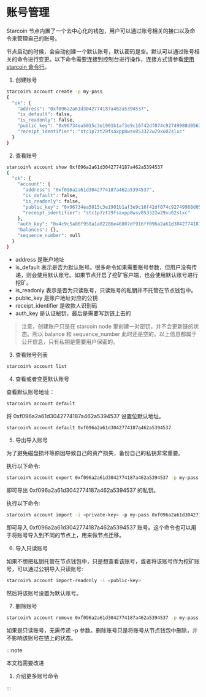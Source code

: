 # 账号管理

Starcoin 节点内置了一个去中心化的钱包，用户可以通过账号相关的接口以及命令来管理自己的账号。

节点启动的时候，会自动创建一个默认账号，默认密码是空。默认可以通过账号相关的命令进行变更。以下命令需要连接到控制台进行操作，连接方式请参看[使用 starcoin 命令行](../setup/starcoin-usage)。

 1. 创建账号

```bash
starcoin% account create -p my-pass
{
  "ok": {
    "address": "0xf096a2a61d3042774187a462a5394537",
    "is_default": false,
    "is_readonly": false,
    "public_key": "0x96734ea5015c3e1901b1af3e9c16f42df074c92749988d0563be3f5df65c2da6",
    "receipt_identifier": "stc1p7zt29fsaxpp8wsv853322w29xu02slxc"
  }
}
```

2. 查看账号

```bash
starcoin% account show 0xf096a2a61d3042774187a462a5394537
{
  "ok": {
    "account": {
      "address": "0xf096a2a61d3042774187a462a5394537",
      "is_default": false,
      "is_readonly": false,
      "public_key": "0x96734ea5015c3e1901b1af3e9c16f42df074c92749988d0563be3f5df65c2da6",
      "receipt_identifier": "stc1p7zt29fsaxpp8wsv853322w29xu02slxc"
    },
    "auth_key": "0x4c9c5a86f958a1a02286e46807df916ff096a2a61d3042774187a462a5394537",
    "balances": {},
    "sequence_number": null
  }
}
```

- address 是账户地址
- is_default 表示是否为默认账号。很多命令如果需要账号参数，但用户没有传递，则会使用默认账号。如果节点开启了挖矿客户端，也会使用默认账号进行挖矿。
- is_readonly 表示是否为只读账号，只读账号的私钥并不托管在节点钱包中。
- public_key 是账户地址对应的公钥
- receipt_identifier 是收款人识别码
- auth_key 是认证秘钥，最后是需要写到链上去的

> 注意，创建账户只是在 starcoin node 里创建一对密钥，并不会更新链的状态。所以 balance 和  sequence_number 此时还是空的。以上信息都属于公开信息，只有私钥是需要用户保密的。


3. 查看账号列表

```bash
starcoin% account list
```

4. 查看或者变更默认账号

查看默认账号地址：

```bash
starcoin% account default
```
将 0xf096a2a61d3042774187a462a5394537 设置位默认地址。
```bash
starcoin% account default 0xf096a2a61d3042774187a462a5394537
```

5. 导出导入账号

为了避免磁盘损坏等原因导致自己的资产损失，备份自己的私钥非常重要。

执行以下命令:
```bash
starcoin% account export 0xf096a2a61d3042774187a462a5394537 -p my-pass
```
即可导出 0xf096a2a61d3042774187a462a5394537 的私钥。

执行以下命令:

```bash
starcoin% account import -i <private-key> -p my-pass 0xf096a2a61d3042774187a462a5394537
```

即可导入 0xf096a2a61d3042774187a462a5394537 账号。这个命令也可以用于将账号导入到不同的节点上，用来做节点迁移。

6. 导入只读账号

如果不想把私钥托管在节点钱包中，只是想查看该账号，或者将该账号作为挖矿账号，可以通过公钥导入只读账号:

```bash
starcoin% account import-readonly -i <public-key>
```

然后将该账号设置为默认账号。

7. 删除账号

```bash
starcoin% account remove 0xf096a2a61d3042774187a462a5394537 -p my-pass
```

如果是只读账号，无需传递 -p 参数。删除账号只是将账号从节点钱包中删除，并不影响该账号在链上的状态。


:::note

本文档需要改进

1. 介绍更多账号命令

:::